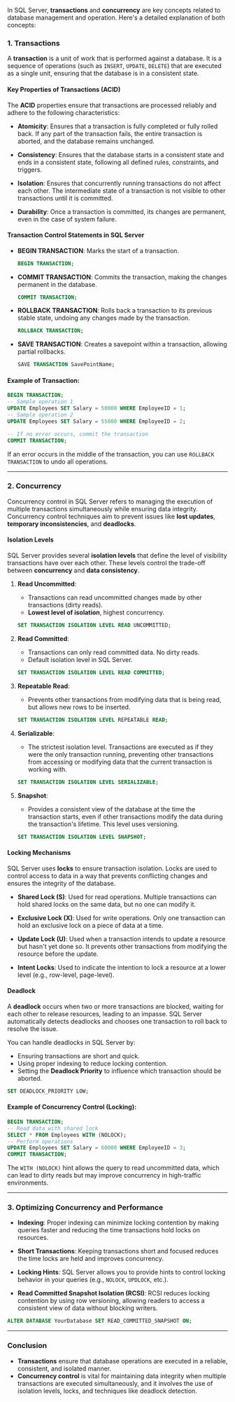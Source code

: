 In SQL Server, **transactions** and **concurrency** are key concepts related to database management and operation. Here's a detailed explanation of both concepts:

### 1. **Transactions**

A **transaction** is a unit of work that is performed against a database. It is a sequence of operations (such as `INSERT`, `UPDATE`, `DELETE`) that are executed as a single unit, ensuring that the database is in a consistent state.

#### Key Properties of Transactions (ACID)

The **ACID** properties ensure that transactions are processed reliably and adhere to the following characteristics:

- **Atomicity**: Ensures that a transaction is fully completed or fully rolled back. If any part of the transaction fails, the entire transaction is aborted, and the database remains unchanged.
  
- **Consistency**: Ensures that the database starts in a consistent state and ends in a consistent state, following all defined rules, constraints, and triggers.

- **Isolation**: Ensures that concurrently running transactions do not affect each other. The intermediate state of a transaction is not visible to other transactions until it is committed.

- **Durability**: Once a transaction is committed, its changes are permanent, even in the case of system failure.

#### Transaction Control Statements in SQL Server

- **BEGIN TRANSACTION**: Marks the start of a transaction.
  
  ```sql
  BEGIN TRANSACTION;
  ```

- **COMMIT TRANSACTION**: Commits the transaction, making the changes permanent in the database.
  
  ```sql
  COMMIT TRANSACTION;
  ```

- **ROLLBACK TRANSACTION**: Rolls back a transaction to its previous stable state, undoing any changes made by the transaction.
  
  ```sql
  ROLLBACK TRANSACTION;
  ```

- **SAVE TRANSACTION**: Creates a savepoint within a transaction, allowing partial rollbacks.
  
  ```sql
  SAVE TRANSACTION SavePointName;
  ```

#### Example of Transaction:

```sql
BEGIN TRANSACTION;
-- Sample operation 1
UPDATE Employees SET Salary = 50000 WHERE EmployeeID = 1;
-- Sample operation 2
UPDATE Employees SET Salary = 55000 WHERE EmployeeID = 2;

-- If no error occurs, commit the transaction
COMMIT TRANSACTION;
```

If an error occurs in the middle of the transaction, you can use `ROLLBACK TRANSACTION` to undo all operations.

---

### 2. **Concurrency**

Concurrency control in SQL Server refers to managing the execution of multiple transactions simultaneously while ensuring data integrity. Concurrency control techniques aim to prevent issues like **lost updates**, **temporary inconsistencies**, and **deadlocks**.

#### Isolation Levels

SQL Server provides several **isolation levels** that define the level of visibility transactions have over each other. These levels control the trade-off between **concurrency** and **data consistency**.

1. **Read Uncommitted**:
   - Transactions can read uncommitted changes made by other transactions (dirty reads).
   - **Lowest level of isolation**, highest concurrency.
   
   ```sql
   SET TRANSACTION ISOLATION LEVEL READ UNCOMMITTED;
   ```

2. **Read Committed**:
   - Transactions can only read committed data. No dirty reads.
   - Default isolation level in SQL Server.

   ```sql
   SET TRANSACTION ISOLATION LEVEL READ COMMITTED;
   ```

3. **Repeatable Read**:
   - Prevents other transactions from modifying data that is being read, but allows new rows to be inserted.
   
   ```sql
   SET TRANSACTION ISOLATION LEVEL REPEATABLE READ;
   ```

4. **Serializable**:
   - The strictest isolation level. Transactions are executed as if they were the only transaction running, preventing other transactions from accessing or modifying data that the current transaction is working with.
   
   ```sql
   SET TRANSACTION ISOLATION LEVEL SERIALIZABLE;
   ```

5. **Snapshot**:
   - Provides a consistent view of the database at the time the transaction starts, even if other transactions modify the data during the transaction's lifetime. This level uses versioning.
   
   ```sql
   SET TRANSACTION ISOLATION LEVEL SNAPSHOT;
   ```

#### Locking Mechanisms

SQL Server uses **locks** to ensure transaction isolation. Locks are used to control access to data in a way that prevents conflicting changes and ensures the integrity of the database.

- **Shared Lock (S)**: Used for read operations. Multiple transactions can hold shared locks on the same data, but no one can modify it.
  
- **Exclusive Lock (X)**: Used for write operations. Only one transaction can hold an exclusive lock on a piece of data at a time.
  
- **Update Lock (U)**: Used when a transaction intends to update a resource but hasn't yet done so. It prevents other transactions from modifying the resource before the update.
  
- **Intent Locks**: Used to indicate the intention to lock a resource at a lower level (e.g., row-level, page-level).

#### Deadlock

A **deadlock** occurs when two or more transactions are blocked, waiting for each other to release resources, leading to an impasse. SQL Server automatically detects deadlocks and chooses one transaction to roll back to resolve the issue.

You can handle deadlocks in SQL Server by:

- Ensuring transactions are short and quick.
- Using proper indexing to reduce locking contention.
- Setting the **Deadlock Priority** to influence which transaction should be aborted.

```sql
SET DEADLOCK_PRIORITY LOW;
```

#### Example of Concurrency Control (Locking):

```sql
BEGIN TRANSACTION;
-- Read data with shared lock
SELECT * FROM Employees WITH (NOLOCK);
-- Perform operations
UPDATE Employees SET Salary = 60000 WHERE EmployeeID = 3;
COMMIT TRANSACTION;
```

The `WITH (NOLOCK)` hint allows the query to read uncommitted data, which can lead to dirty reads but may improve concurrency in high-traffic environments.

---

### 3. **Optimizing Concurrency and Performance**

- **Indexing**: Proper indexing can minimize locking contention by making queries faster and reducing the time transactions hold locks on resources.
  
- **Short Transactions**: Keeping transactions short and focused reduces the time locks are held and improves concurrency.

- **Locking Hints**: SQL Server allows you to provide hints to control locking behavior in your queries (e.g., `NOLOCK`, `UPDLOCK`, etc.).

- **Read Committed Snapshot Isolation (RCSI)**: RCSI reduces locking contention by using row versioning, allowing readers to access a consistent view of data without blocking writers.

```sql
ALTER DATABASE YourDatabase SET READ_COMMITTED_SNAPSHOT ON;
```

---

### Conclusion

- **Transactions** ensure that database operations are executed in a reliable, consistent, and isolated manner.
- **Concurrency control** is vital for maintaining data integrity when multiple transactions are executed simultaneously, and it involves the use of isolation levels, locks, and techniques like deadlock detection.
